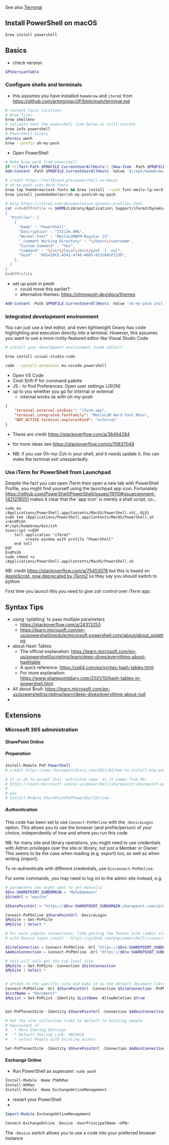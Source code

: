 See also [Terminal](terminal.md)

## Install PowerShell on macOS

```zsh
brew install powershell
```

## Basics

* check version

```ps1
$PSVersionTable
```

### Configure shells and terminals

* this assumes you have installed `homebrew` and `iterm2` from https://github.com/artmg/macUP/blob/main/terminal.md

```zsh
# recheck local locations
# Brew files
brew shellenv
# validate that the powershell line below is still current
brew info powershell
# PowerShell binary
whereis pwsh
brew --prefix oh-my-posh
```

* Open PowerShell

```powershell
# Make brew work from powershell
If (!(Test-Path $PROFILE.CurrentUserAllHosts)) {New-Item -Path $PROFILE.CurrentUserAllHosts -Force}
Add-Content -Path $PROFILE.CurrentUserAllHosts -Value '$(/opt/homebrew/bin/brew shellenv) | Invoke-Expression'

```

```zsh
# credit https://halfblood.pro/powershell-on-macos
# oh-my-posh uses Nerd Fonts
brew tap homebrew/cask-fonts && brew install --cask font-meslo-lg-nerd-font
brew install jandedobbeleer/oh-my-posh/oh-my-posh

# help https://iterm2.com/documentation-dynamic-profiles.html
cat <<EndOfProfile >> $HOME/Library/Application\ Support/iTerm2/DynamicProfiles/PowerShell.json
{
  "Profiles": [
    {
	  "Name" : "PowerShell",
	  "Description" : "231126.AMG",
	  "Normal Font" : "MesloLGMNFM-Regular 13",
	  "_comment Working Directory" : "\/Users\/username",
	  "Custom Command" : "Yes",
	  "Command" : "\/usr\/local\/bin\/pwsh -l -nol",
	  "Guid" : "68341DCE-A541-4746-A605-0C51641F1139",
    },
  ]
}
EndOfProfile

```

* set up posh in pwsh
	* could move this earlier?
	* alternative themes: https://ohmyposh.dev/docs/themes
```powershell
Add-Content -Path $PROFILE.CurrentUserAllHosts -Value 'oh-my-posh init pwsh --config /opt/homebrew/opt/oh-my-posh/themes/cloud-native-azure.omp.json | Invoke-Expression'
```

### Integrated development environment

You can just use a text editor, and even lightweight Geany has code highlighting
and execution directly into a terminal. However, this assumes you want to use
a more richly-featured editor like Visual Studio Code.

```zsh
# install your development environment (code editor) 

brew install visual-studio-code 

code --install-extension ms-vscode.powershell 
```

* Open VS Code
* Cmd-Shft-P for command palette
* JS - to find Preferences: Open user settings (JSON)
* up to you whether you go for internal or external
	* internal works ok with oh-my-posh

```json
{
    "terminal.external.osxExec": "iTerm.app",
    "terminal.integrated.fontFamily": "MesloLGM Nerd Font Mono",
    "NOT_ACTIVE.terminal.explorerKind": "external"
}
```

* These are credit https://stackoverflow.com/a/38494284
* for more ideas see https://stackoverflow.com/q/70837048


* NB: if you use Oh-my-Zsh in your shell, and it needs update it, this can make the terminal exit unexpectedly.


### Use iTerm for PowerShell from Launchpad

Despite the fact you can open iTerm then open a new tab with PowerShell Profile, 
you might find yourself using the launchpad app icon.
Fortunately https://github.com/PowerShell/PowerShell/issues/19110#issuecomment-1421219051 makes it clear that the 'app icon' is merely a shell script, so...

```
sudo mv /Applications/PowerShell.app/Contents/MacOS/PowerShell.sh{,.OLD}
sudo tee /Applications/PowerShell.app/Contents/MacOS/PowerShell.sh <<EndPsSh
#!/opt/homebrew/bin/zsh
osascript <<EOF
    tell application "iTerm2"
         create window with profile "PowerShell"
    end tell
EOF
EndPsSh
sudo chmod +x /Applications/PowerShell.app/Contents/MacOS/PowerShell.sh
```

NB: credit https://stackoverflow.com/a/75453078 but this is based on [AppleScript, now deprecated by iTerm2](https://iterm2.com/documentation-scripting.html) so they say you should switch to python

First time you launch this you need to give zsh control over iTerm app.

## Syntax Tips

* using 'splatting' to pass multiple parameters
	* https://stackoverflow.com/a/24313253
	* https://learn.microsoft.com/en-us/powershell/module/microsoft.powershell.core/about/about_splatting
* about Hash Tables
	* The official explanation: https://learn.microsoft.com/en-us/powershell/scripting/learn/deep-dives/everything-about-hashtable
	* A quick reference: https://ss64.com/ps/syntax-hash-tables.html
	* For more explanation: https://www.sharepointdiary.com/2021/10/hash-tables-in-powershell.html
* All about $null: https://learn.microsoft.com/en-us/powershell/scripting/learn/deep-dives/everything-about-null
* 


## Extensions

### Microsoft 365 administration
#### SharePoint Online

##### Preparation

```powershell
Install-Module PnP.PowerShell
# credit https://www.sharepointdiary.com/2021/02/how-to-install-pnp-powershell-module-for-sharepoint-online.html

# it is ok to accept this 'untrusted repo' as it comes from MS:
# https://learn.microsoft.com/en-us/powershell/sharepoint/sharepoint-pnp/sharepoint-pnp-cmdlets
# 
# was
# Install-Module SharePointPnPPowerShellOnline
```

##### Authentication

This code has been set to use `Connect-PnPOnline` with the `-DeviceLogin` option. 
This allows you to use the browser (and profile/person) of your choice, 
independently of how and where you run this code. 

NB: for many site and library operations, you might need to use credentials 
with Admin privileges over the site or library, not just a Member or Owner. 
This seems to be the case when reading (e.g. export) too, 
as well as when writing (import).

To re-authenticate with different credentials, use ` Disconnect-PnPOnline `.

For some commands, you may need to log on to the admin site instead, e.g.  
```powershell
# parameters you might want to set manually
$Env:SHAREPOINT_SUBDOMAIN = "MySubdomain"
$SiteUrl = "mysite"

$SharePointUrl = "https://$Env:SHAREPOINT_SUBDOMAIN.sharepoint.com/sites/$SiteUrl"

Connect-PnPOnline $SharePointUrl -DeviceLogin
$MySite = Get-PnPSite
$MySite | Select *

# For more complex connections, like getting the Tenant Site (admin site)
# with Device Login credit - https://github.com/pnp/powershell/issues/40#issuecomment-742763792

$SiteConnection = Connect-PnPOnline -Url "https://$Env:SHAREPOINT_SUBDOMAIN.sharepoint.com" -PnPManagementShell -ReturnConnection
$AdminConnection = Connect-PnPOnline -Url "https://$Env:SHAREPOINT_SUBDOMAIN-admin.sharepoint.com" -PnPManagement -ReturnConnection

# this will only get the top level site
$MySite = Get-PnPSite -Connection $SiteConnection
$MySite | Select *


# attach to the specific site and make it so the default document library may be deleted
Connect-PnPOnline -Url $SharePointUrl -Connection $SiteConnection -PnPManagementShell
$ListName = "Documents"
$MyList = Set-PnPList -Identity $ListName -AllowDeletion $true


Get-PnPTenantSite -Identity $SharePointUrl -Connection $AdminConnection | Select -Property *

# Set the site collection links to default to existing people
# Equivalent of 
#   * More Sharing Settings
#   * Default Sharing Link: UNCHECK 
#   * select People with Existing Access 

Set-PnPTenantSite -Identity $SharePointUrl -Connection $AdminConnection -DefaultLinkToExistingAccess $true
```
#### Exchange Online

* Run PowerShell as superuser: `sudo pwsh`

```powershell
Install-Module -Name PSWSMan
Install-WSMan
Install-Module -Name ExchangeOnlineManagement
```
* restart your PowerShell
* 

```powershell
Import-Module ExchangeOnlineManagement

Connect-ExchangeOnline -Device -UserPrincipalName <UPN>
```

The `-Device` switch allows you to use a code into your preferred browser instance
